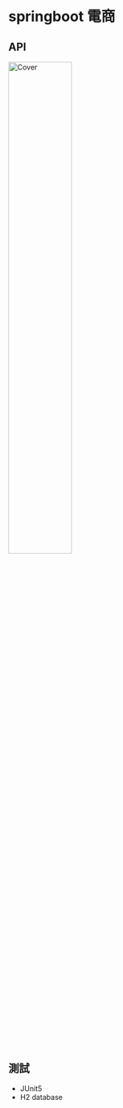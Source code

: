 # springboot 電商

## API


<img src="[images/cover.png](https://user-images.githubusercontent.com/63166397/180322619-c3bdfa2c-8139-4cf9-973e-3cf65e605332.png)" alt="Cover" width="50%"/>

## 測試
* JUnit5
* H2 database
